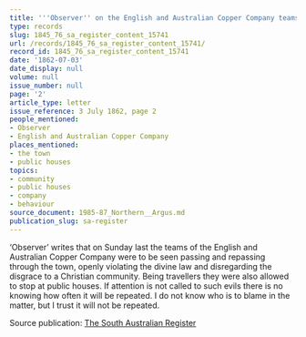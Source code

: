 ```yaml
---
title: '''Observer'' on the English and Australian Copper Company teams'
type: records
slug: 1845_76_sa_register_content_15741
url: /records/1845_76_sa_register_content_15741/
record_id: 1845_76_sa_register_content_15741
date: '1862-07-03'
date_display: null
volume: null
issue_number: null
page: '2'
article_type: letter
issue_reference: 3 July 1862, page 2
people_mentioned:
- Observer
- English and Australian Copper Company
places_mentioned:
- the town
- public houses
topics:
- community
- public houses
- company
- behaviour
source_document: 1985-87_Northern__Argus.md
publication_slug: sa-register
---
```


‘Observer’ writes that on Sunday last the teams of the English and Australian Copper Company were to be seen passing and repassing through the town, openly violating the divine law and disregarding the disgrace to a Christian community.  Being travellers they were also allowed to stop at public houses.  If attention is not called to such evils there is no knowing how often it will be repeated.  I do not know who is to blame in the matter, but I trust it will not be repeated.

Source publication: [The South Australian Register](/publications/sa-register/)
